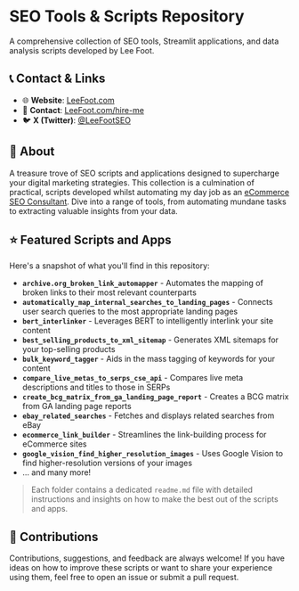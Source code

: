 # SEO Tools & Scripts Repository

A comprehensive collection of SEO tools, Streamlit applications, and data analysis scripts developed by Lee Foot.

## 📞 Contact & Links

- 🌐 **Website**: [LeeFoot.com](https://LeeFoot.com)  
- 📧 **Contact**: [LeeFoot.com/hire-me](https://leefoot.com/hire-me/)
- 🐦 **X (Twitter)**: [@LeeFootSEO](https://x.com/LeeFootSEO)

## 📖 About

A treasure trove of SEO scripts and applications designed to supercharge your digital marketing strategies. This collection is a culmination of practical, scripts developed whilst automating my day job as an [eCommerce SEO Consultant](https://leefoot.com). Dive into a range of tools, from automating mundane tasks to extracting valuable insights from your data.

## ⭐ Featured Scripts and Apps

Here's a snapshot of what you'll find in this repository:

- **`archive.org_broken_link_automapper`** - Automates the mapping of broken links to their most relevant counterparts
- **`automatically_map_internal_searches_to_landing_pages`** - Connects user search queries to the most appropriate landing pages
- **`bert_interlinker`** - Leverages BERT to intelligently interlink your site content
- **`best_selling_products_to_xml_sitemap`** - Generates XML sitemaps for your top-selling products
- **`bulk_keyword_tagger`** - Aids in the mass tagging of keywords for your content
- **`compare_live_metas_to_serps_cse_api`** - Compares live meta descriptions and titles to those in SERPs
- **`create_bcg_matrix_from_ga_landing_page_report`** - Creates a BCG matrix from GA landing page reports
- **`ebay_related_searches`** - Fetches and displays related searches from eBay
- **`ecommerce_link_builder`** - Streamlines the link-building process for eCommerce sites
- **`google_vision_find_higher_resolution_images`** - Uses Google Vision to find higher-resolution versions of your images
- ... and many more!

> Each folder contains a dedicated `readme.md` file with detailed instructions and insights on how to make the best out of the scripts and apps.

## 🤝 Contributions

Contributions, suggestions, and feedback are always welcome! If you have ideas on how to improve these scripts or want to share your experience using them, feel free to open an issue or submit a pull request.
